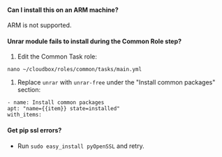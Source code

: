 #### Can I install this on an ARM machine?

ARM is not supported.

#### Unrar module fails to install during the Common Role step?


1. Edit the Common Task role:

  ```
  nano ~/cloudbox/roles/common/tasks/main.yml
  ```

1. Replace `unrar` with `unrar-free` under the "Install common packages" section:

  ```
  - name: Install common packages
  apt: "name={{item}} state=installed"
  with_items:

  ```

#### Get pip ssl errors?

 - Run `sudo easy_install pyOpenSSL` and retry.
